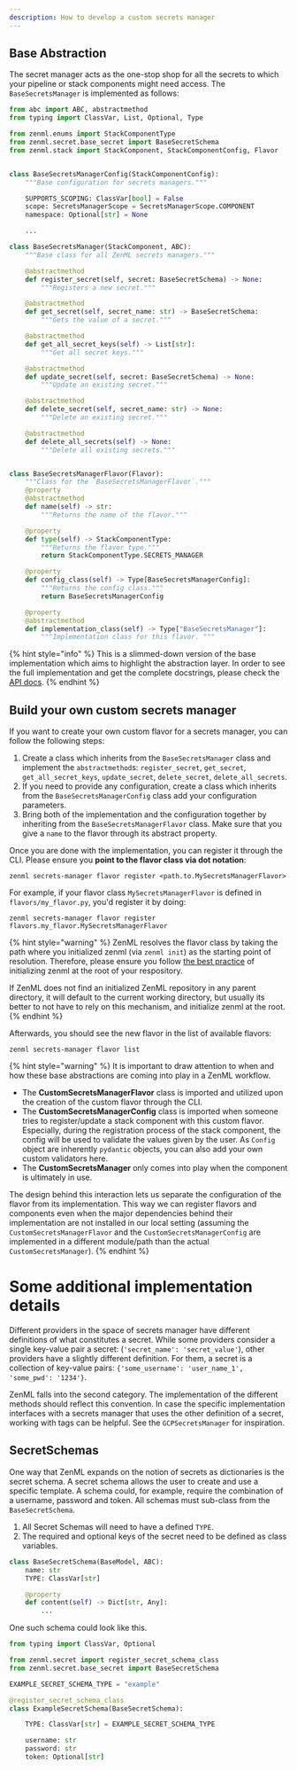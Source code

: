 ```yaml
---
description: How to develop a custom secrets manager
---
```


## Base Abstraction

The secret manager acts as the one-stop shop for all the secrets to which your 
pipeline or stack components might need access. The `BaseSecretsManager` is 
implemented as follows:

```python
from abc import ABC, abstractmethod
from typing import ClassVar, List, Optional, Type

from zenml.enums import StackComponentType
from zenml.secret.base_secret import BaseSecretSchema
from zenml.stack import StackComponent, StackComponentConfig, Flavor


class BaseSecretsManagerConfig(StackComponentConfig):
    """Base configuration for secrets managers."""

    SUPPORTS_SCOPING: ClassVar[bool] = False
    scope: SecretsManagerScope = SecretsManagerScope.COMPONENT
    namespace: Optional[str] = None

    ...

class BaseSecretsManager(StackComponent, ABC):
    """Base class for all ZenML secrets managers."""

    @abstractmethod
    def register_secret(self, secret: BaseSecretSchema) -> None:
        """Registers a new secret."""

    @abstractmethod
    def get_secret(self, secret_name: str) -> BaseSecretSchema:
        """Gets the value of a secret."""

    @abstractmethod
    def get_all_secret_keys(self) -> List[str]:
        """Get all secret keys."""

    @abstractmethod
    def update_secret(self, secret: BaseSecretSchema) -> None:
        """Update an existing secret."""

    @abstractmethod
    def delete_secret(self, secret_name: str) -> None:
        """Delete an existing secret."""

    @abstractmethod
    def delete_all_secrets(self) -> None:
        """Delete all existing secrets."""


class BaseSecretsManagerFlavor(Flavor):
    """Class for the `BaseSecretsManagerFlavor`."""
    @property
    @abstractmethod
    def name(self) -> str:
        """Returns the name of the flavor."""

    @property
    def type(self) -> StackComponentType:
        """Returns the flavor type."""
        return StackComponentType.SECRETS_MANAGER

    @property
    def config_class(self) -> Type[BaseSecretsManagerConfig]:
        """Returns the config class."""
        return BaseSecretsManagerConfig

    @property
    @abstractmethod
    def implementation_class(self) -> Type["BaseSecretsManager"]:
        """Implementation class for this flavor. """
```

{% hint style="info" %}
This is a slimmed-down version of the base implementation which aims to 
highlight the abstraction layer. In order to see the full implementation 
and get the complete docstrings, please check the [API docs](https://apidocs.zenml.io/latest/core_code_docs/core-secrets_managers/#zenml.secrets_managers.base_secrets_manager.BaseSecretsManager).
{% endhint %}

## Build your own custom secrets manager

If you want to create your own custom flavor for a secrets manager, you can 
follow the following steps:

1. Create a class which inherits from the `BaseSecretsManager` class and 
implement the `abstractmethod`s: `register_secret`, `get_secret`, 
`get_all_secret_keys`, `update_secret`, `delete_secret`, `delete_all_secrets`.
2. If you need to provide any configuration, create a class which inherits 
from the `BaseSecretsManagerConfig` class add your configuration parameters.
3. Bring both of the implementation and the configuration together by inheriting
from the `BaseSecretsManagerFlavor` class. Make sure that you give a `name`
to the flavor through its abstract property.


Once you are done with the implementation, you can register it through the CLI.
Please ensure you **point to the flavor class via dot notation**: 

```shell
zenml secrets-manager flavor register <path.to.MySecretsManagerFlavor>
```

For example, if your flavor class `MySecretsManagerFlavor` is defined in `flavors/my_flavor.py`,
you'd register it by doing:

```shell
zenml secrets-manager flavor register flavors.my_flavor.MySecretsManagerFlavor
```

{% hint style="warning" %}
ZenML resolves the flavor class by taking the path where you initialized zenml
(via `zenml init`) as the starting point of resolution. Therefore, please ensure
you follow [the best practice](../../guidelines/best-practices.md) of initializing
zenml at the root of your respository.

If ZenML does not find an initialized ZenML repository in any parent directory, it
will default to the current working directory, but usually its better to not have to
rely on this mechanism, and initialize zenml at the root.
{% endhint %}

Afterwards, you should see the new flavor in the list of available flavors:

```shell
zenml secrets-manager flavor list
```

{% hint style="warning" %}
It is important to draw attention to when and how these base abstractions are 
coming into play in a ZenML workflow.

- The **CustomSecretsManagerFlavor** class is imported and utilized upon the 
creation of the custom flavor through the CLI.
- The **CustomSecretsManagerConfig** class is imported when someone tries to 
register/update a stack component with this custom flavor. Especially, 
during the registration process of the stack component, the config will be used 
to validate the values given by the user. As `Config` object are inherently 
`pydantic` objects, you can also add your own custom validators here.
- The **CustomSecretsManager** only comes into play when the component is 
ultimately in use. 

The design behind this interaction lets us separate the configuration of the 
flavor from its implementation. This way we can register flavors and components 
even when the major dependencies behind their implementation are not installed
in our local setting (assuming the `CustomSecretsManagerFlavor` and the 
`CustomSecretsManagerConfig` are implemented in a different module/path than
the actual `CustomSecretsManager`).
{% endhint %}

# Some additional implementation details

Different providers in the space of secrets manager have different definitions 
of what constitutes a secret. While some providers consider a single key-value 
pair a secret: (`'secret_name': 'secret_value'`), other providers have a slightly 
different definition. For them, a secret is a collection of key-value pairs:
`{'some_username': 'user_name_1', 'some_pwd': '1234'}`.

ZenML falls into the second category. The implementation of the different 
methods should reflect this convention. In case the specific implementation 
interfaces with a secrets manager that uses the other definition of a secret, 
working with tags can be helpful. See the `GCPSecretsManager` for inspiration.

## SecretSchemas

One way that ZenML expands on the notion of secrets as dictionaries is the 
secret schema. A secret schema allows the user to create and use a specific 
template. A schema could, for example, require the combination of a username,
password and token. All schemas must sub-class from the `BaseSecretSchema`.

1. All Secret Schemas will need to have a defined `TYPE`.
2. The required and optional keys of the secret need to be defined as class
    variables.

```python
class BaseSecretSchema(BaseModel, ABC):
    name: str
    TYPE: ClassVar[str]

    @property
    def content(self) -> Dict[str, Any]:
        ...
```

One such schema could look like this.

```python
from typing import ClassVar, Optional

from zenml.secret import register_secret_schema_class
from zenml.secret.base_secret import BaseSecretSchema

EXAMPLE_SECRET_SCHEMA_TYPE = "example"

@register_secret_schema_class
class ExampleSecretSchema(BaseSecretSchema):

    TYPE: ClassVar[str] = EXAMPLE_SECRET_SCHEMA_TYPE

    username: str
    password: str
    token: Optional[str]
```
